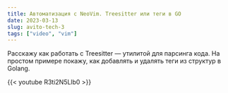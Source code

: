 ```yaml
---
title: Автоматизация с NeoVim. Treesitter или теги в GO
date: 2023-03-13
slug: avito-tech-3
tags: ["video", "vim"]
---
```


Расскажу как работать с Treesitter — утилитой для парсинга кода. На простом примере покажy, как добавлять и удалять теги из структур в Golang.

{{< youtube R3ti2N5Llb0 >}}
<!--more-->

